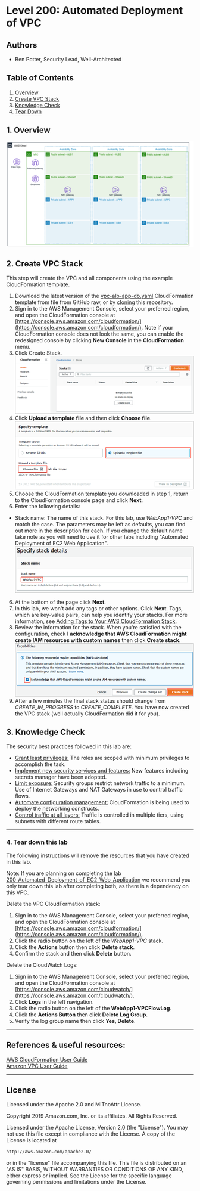 ﻿# Level 200: Automated Deployment of VPC

## Authors
- Ben Potter, Security Lead, Well-Architected

## Table of Contents
1. [Overview](#overview)
2. [Create VPC Stack](#create_vpc_stack)
3. [Knowledge Check](#knowledge_check)
4. [Tear Down](#tear_down)

## 1. Overview <a name="overview"></a>
![architecture](Images/architecture.png)

## 2. Create VPC Stack <a name="create_vpc_stack"></a>
This step will create the VPC and all components using the example CloudFormation template.

1. Download the latest version of the [vpc-alb-app-db.yaml](https://raw.githubusercontent.com/awslabs/aws-well-architected-labs/master/Security/200_Automated_Deployment_of_VPC/Code/vpc-alb-app-db.yaml) CloudFormation template from file from GitHub raw, or by [cloning](https://help.github.com/en/articles/cloning-a-repository) this repository.
2. Sign in to the AWS Management Console, select your preferred region, and open the CloudFormation console at [https://console.aws.amazon.com/cloudformation/](https://console.aws.amazon.com/cloudformation/). Note if your CloudFormation console does not look the same, you can enable the redesigned console by clicking **New Console** in the **CloudFormation** menu.
3. Click Create Stack.  
![cloudformation-createstack-1](Images/cloudformation-createstack-1.png)  
4. Click **Upload a template file** and then click **Choose file**.  
![cloudformation-createstack-2](Images/cloudformation-createstack-2.png)  
5. Choose the CloudFormation template you downloaded in step 1, return to the CloudFormation console page and click **Next**.
5. Enter the following details:
  * Stack name: The name of this stack. For this lab, use *WebApp1-VPC* and match the case.
  The parameters may be left as defaults, you can find out more in the description for each. If you change the default name take note as you will need to use it for other labs including "Automated Deployment of EC2 Web Application".
![cloudformation-vpc-params](Images/cloudformation-vpc-params.png)  
6. At the bottom of the page click **Next**.  
7. In this lab, we won't add any tags or other options. Click **Next**. Tags, which are key-value pairs, can help you identify your stacks. For more information, see [Adding Tags to Your AWS CloudFormation Stack](http://docs.aws.amazon.com/AWSCloudFormation/latest/UserGuide//cfn-console-add-tags.html).
8. Review the information for the stack. When you're satisfied with the configuration, check **I acknowledge that AWS CloudFormation might create IAM resources with custom names** then click **Create stack**.  
![cloudformation-vpc-createstack-final](Images/cloudformation-vpc-createstack-final.png)  
9. After a few minutes the final stack status should change from *CREATE_IN_PROGRESS* to *CREATE_COMPLETE*.
You have now created the VPC stack (well actually CloudFormation did it for you).


## 3. Knowledge Check <a name="knowledge_check"></a>
The security best practices followed in this lab are: <a name="best_practices"></a>

* [Grant least privileges:](https://wa.aws.amazon.com/wat.question.SEC_3.en.html) The roles are scoped with minimum privileges to accomplish the task.
* [Implement new security services and features:](https://wa.aws.amazon.com/wat.question.SEC_5.en.html) New features including secrets manager have been adopted.
* [Limit exposure:](https://wa.aws.amazon.com/wat.question.SEC_6.en.html) Security groups restrict network traffic to a minimum. Use of Internet Gateways and NAT Gateways in use to control traffic flows.
* [Automate configuration management:](https://wa.aws.amazon.com/wat.question.SEC_6.en.html) CloudFormation is being used to deploy the networking constructs.
* [Control traffic at all layers:](https://wa.aws.amazon.com/wat.question.SEC_6.en.html) Traffic is controlled in multiple tiers, using subnets with different route tables.

***

### 4. Tear down this lab <a name="tear_down"></a>
The following instructions will remove the resources that you have created in this lab.

Note: If you are planning on completing the lab [200_Automated_Deployment_of_EC2_Web_Application](../200_Automated_Deployment_of_EC2_Web_Application/README.md) we recommend you only tear down this lab after completing both, as there is a dependency on this VPC.
  
Delete the VPC CloudFormation stack:

1. Sign in to the AWS Management Console, select your preferred region, and open the CloudFormation console at [https://console.aws.amazon.com/cloudformation/](https://console.aws.amazon.com/cloudformation/).
2. Click the radio button on the left of the *WebApp1-VPC* stack.
3. Click the **Actions** button then click **Delete stack**.
4. Confirm the stack and then click **Delete** button.

Delete the CloudWatch Logs:

1. Sign in to the AWS Management Console, select your preferred region, and open the CloudFormation console at [https://console.aws.amazon.com/cloudwatch/](https://console.aws.amazon.com/cloudwatch/).
2. Click **Logs** in the left navigation.
3. Click the radio button on the left of the **WebApp1-VPCFlowLog**.
4. Click the **Actions Button** then click **Delete Log Group**.
5. Verify the log group name then click **Yes, Delete**.

***

## References & useful resources:
[AWS CloudFormation User Guide](https://docs.aws.amazon.com/AWSCloudFormation/latest/UserGuide/Welcome.html)  
[Amazon VPC User Guide](https://docs.aws.amazon.com/vpc/latest/userguide/what-is-amazon-vpc.html)  


***

## License
Licensed under the Apache 2.0 and MITnoAttr License. 

Copyright 2019 Amazon.com, Inc. or its affiliates. All Rights Reserved.

Licensed under the Apache License, Version 2.0 (the "License"). You may not use this file except in compliance with the License. A copy of the License is located at

    http://aws.amazon.com/apache2.0/

or in the "license" file accompanying this file. This file is distributed on an "AS IS" BASIS, WITHOUT WARRANTIES OR CONDITIONS OF ANY KIND, either express or implied. See the License for the specific language governing permissions and limitations under the License.
